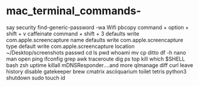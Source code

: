 # mac_terminal_commands-

  say
  security find-generic-password -wa Wifi
  pbcopy
  command + option + shift + v
  caffeinate
  command + shift + 3
  defaults write com.apple.screencapture name
  defaults write com.apple.screencapture type
  default write com.apple.screencapture location ~/Desktop/screenshots
  passwd
  cd
  ls
  pwd
  whoami
  mv
  cp
  ditto
  df -h
  nano
  man
  open
  ping
  ifconfig
  grep
  awk
  traceroute
  dig
  ps
  top
  kill
  which $SHELL
  bash
  zsh
  uptime
  killall mDNSResponder….and more
  qlmanage
  diff
  curl
  leave
  history
  disable gatekeeper
  brew
  cmatrix
  asciiquarium
  toilet
  tetris
  python3
  shutdown
  sudo touch id
